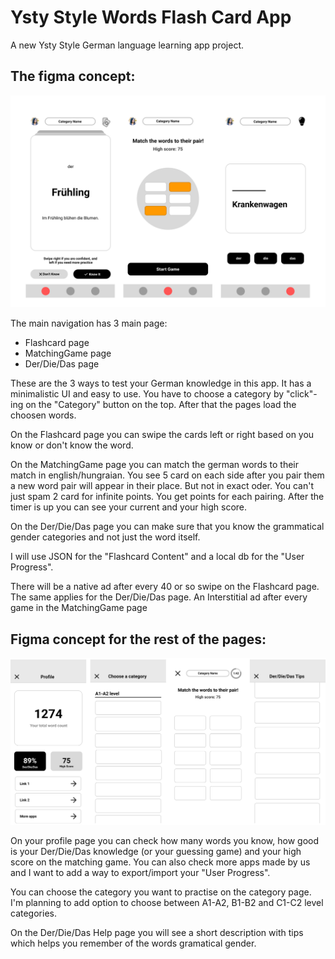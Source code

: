 # Ysty Style Words Flash Card App

A new Ysty Style German language learning app project.

## The figma concept:
<p align="center">
<img src="/screenshots/figmaUI.png"/>
</p>

The main navigation has 3 main page:
- Flashcard page
- MatchingGame page
- Der/Die/Das page

These are the 3 ways to test your German knowledge in this app. It has a minimalistic UI and easy to use. You have to choose a category by "click"-ing on the "Category" button on the top. After that the pages load the choosen words.

On the Flashcard page you can swipe the cards left or right based on you know or don't know the word.

On the MatchingGame page you can match the german words to their match in english/hungraian. You see 5 card on each side after you pair them a new word pair will appear in their place. But not in exact oder. You can't just spam 2 card for infinite points. You get points for each pairing. After the timer is up you can see your current and your high score.

On the Der/Die/Das page you can make sure that you know the grammatical gender categories and not just the word itself.

I will use JSON for the "Flashcard Content" and a local db for the "User Progress".

There will be a native ad after every 40 or so swipe on the Flashcard page. The same applies for the Der/Die/Das page. An Interstitial ad after every game in the MatchingGame page 

## Figma concept for the rest of the pages:
<p align="center">
<img src="/screenshots/figmaUI2.png"/>
</p>

On your profile page you can check how many words you know, how good is your Der/Die/Das knowledge (or your guessing game) and your high score on the matching game. You can also check more apps made by us and I want to add a way to export/import your "User Progress".

You can choose the category you want to practise on the category page. I'm planning to add option to choose between A1-A2, B1-B2 and C1-C2 level categories. 

On the Der/Die/Das Help page you will see a short description with tips which helps you remember of the words gramatical gender. 
